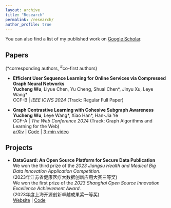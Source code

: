 ```yaml
---
layout: archive
title: "Research"
permalink: /research/
author_profile: true
---
```


You can also find a list of my published work on <a href="https://scholar.google.com/citations?user=eaoo3lAAAAAJ" target="_blank">Google Scholar</a>.

## Papers

(\*corresponding authors, <sup>#</sup>co-first authors)

* **Efficient User Sequence Learning for Online Services via Compressed Graph Neural Networks** <br/>
  <b>Yucheng Wu</b>, Liyue Chen, Yu Cheng, Shuai Chen\*, Jinyu Xu, Leye Wang\* <br/>
  CCF-B | *IEEE ICWS 2024* (Track: Regular Full Paper) <br/>
  
* **Graph Contrastive Learning with Cohesive Subgraph Awareness** <br/>
  <b>Yucheng Wu</b>, Leye Wang\*, Xiao Han\*, Han-Jia Ye <br/>
  CCF-A | *The Web Conference 2024* (Track: Graph Algorithms and Learning for the Web) <br/> 
  <a href="https://arxiv.org/abs/2401.17580" target="_blank">arXiv</a> | 
  <a href="https://github.com/wuyucheng2002/CTAug" target="_blank">Code</a> |
  <a href="https://www.youtube.com/watch?v=XLaXTIMSG_0" target="_blank">3-min video</a>


## Projects

* **DataGuard: An Open Source Platform for Secure Data Publication** <br/>
  We won the third prize of the *2023 Jiangsu Health and Medical Big Data Innovation Application Competition*.<br/>
   (2023年江苏省健康医疗大数据创新应用大赛三等奖)<br/>
  We won the first prize of the *2023 Shanghai Open Source Innovation Excellence Achievement Award*.<br/>
   (2023年度上海开源创新卓越成果奖一等奖)<br/>
  <a href="http://101.132.17.93/" target="_blank">Website</a> | 
  <a href="https://github.com/wuyucheng2002/DataGuard" target="_blank">Code</a>
  
